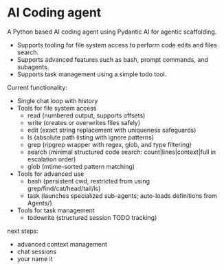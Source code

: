 
# AI Coding agent
A Python based AI coding agent using Pydantic AI for agentic scaffolding.

- Supports tooling for file system access to perform code edits and files search. 
- Supports advanced features such as bash, prompt commands, and subagents. 
- Supports task management using a simple todo tool.

Current functionality:
- Single chat loop with history
- Tools for file system access
  - read (numbered output, supports offsets)
  - write (creates or overwrites files safely)
  - edit (exact string replacement with uniqueness safeguards)
  - ls (absolute path listing with ignore patterns)
  - grep (ripgrep wrapper with regex, glob, and type filtering)
  - search (minimal structured code search: count|lines|context|full in escalation order)
  - glob (mtime-sorted pattern matching)
- Tools for advanced use
  - bash (persistent cwd, restricted from using grep/find/cat/head/tail/ls)
  - task (launches specialized sub-agents; auto-loads definitions from Agents/)
- Tools for task management
  - todowrite (structured session TODO tracking)

next steps:
- advanced context management
- chat sessions
- your name it